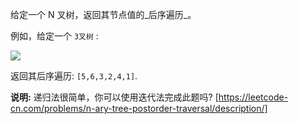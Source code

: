 给定一个 N 叉树，返回其节点值的_后序遍历_。

例如，给定一个 `3叉树` :

![](https://assets.leetcode-cn.com/aliyun-lc-upload/uploads/2018/10/12/narytreeexample.png)

返回其后序遍历: `[5,6,3,2,4,1]`.

**说明:** 递归法很简单，你可以使用迭代法完成此题吗? 
[https://leetcode-cn.com/problems/n-ary-tree-postorder-traversal/description/]
